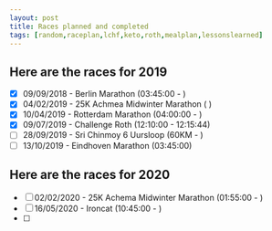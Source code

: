 ```yaml
---
layout: post
title: Races planned and completed
tags: [random,raceplan,lchf,keto,roth,mealplan,lessonslearned]
---
```


## Here are the races for 2019

- [x] 09/09/2018 - Berlin Marathon (03:45:00 - )
- [x] 04/02/2019 - 25K Achmea Midwinter Marathon ( )
- [x] 10/04/2019 - Rotterdam Marathon (04:00:00 -  ) 
- [x] 09/07/2019 - Challenge Roth (12:10:00  - 12:15:44)
- [ ] 28/09/2019 - Sri Chinmoy 6 Uursloop (60KM - )
- [ ] 13/10/2019 - Eindhoven Marathon (03:45:00)

## Here are the races for 2020
- [ ] 02/02/2020 - 25K Achema Midwinter Marathon (01:55:00 - )
- [ ] 16/05/2020 - Ironcat (10:45:00 - )
- [ ] 
